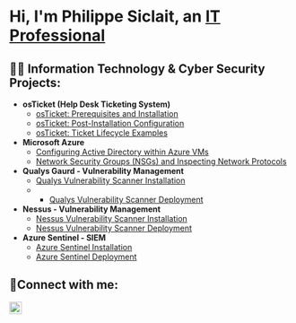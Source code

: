 <h1>Hi, I'm Philippe Siclait, an <a href="https://www.linkedin.com/in/philippe-henry-siclait-6aa54375/">IT Professional</a></h1>

<h2>👨‍💻 Information Technology & Cyber Security Projects:</h2>

- <b>osTicket (Help Desk Ticketing System)</b>
  - [osTicket: Prerequisites and Installation](https://github.com/SiclaitGitHub/osticket-prereqs)
  - [osTicket: Post-Installation Configuration](https://github.com/SiclaitGitHub/post-install-config)
  - [osTicket: Ticket Lifecycle Examples](https://github.com/SiclaitGitHub/ticket-lifecycle)
- <b>Microsoft Azure</b>
  - [Configuring Active Directory within Azure VMs](https://github.com/SiclaitGitHub/configure-ad)
  - [Network Security Groups (NSGs) and Inspecting Network Protocols](https://github.com/SiclaitGitHub/azure-network-protocols)
- <b>Qualys Gaurd - Vulnerability Management</b>
  - [Qualys Vulnerability Scanner Installation](https://github.com/SiclaitGitHub/qualys-scanner)
  - - [Qualys Vulnerability Scanner Deployment](https://github.com/SiclaitGitHub/qualys-deployment)
- <b>Nessus - Vulnerability Management</b>
  - [Nessus Vulnerability Scanner Installation](https://github.com/SiclaitGitHub/nessus-scanner)
  - [Nessus Vulnerability Scanner Deployment](https://github.com/SiclaitGitHub/nessus-deployment)
- <b>Azure Sentinel - SIEM</b>
  - [Azure Sentinel Installation](https://github.com/SiclaitGitHub/azure-sentiel)
  - [Azure Sentinel Deployment](https://github.com/SiclaitGitHub/azure-sentinel--deployment)
 


<h2>🤳Connect with me:</h2>

[<img align="left" alt="Philippe Siclait | LinkedIn" width="22px" src="https://cdn.jsdelivr.net/npm/simple-icons@v3/icons/linkedin.svg" />][linkedin]

[linkedin]: https://www.linkedin.com/in/philippe-henry-siclait-6aa54375/
